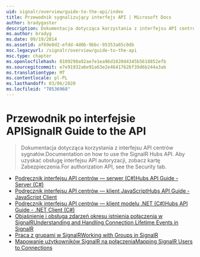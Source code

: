 ```yaml
---
uid: signalr/overview/guide-to-the-api/index
title: Przewodnik sygnalizujący interfejs API | Microsoft Docs
author: bradygaster
description: Dokumentacja dotycząca korzystania z interfejsu API centrów sygnałów. Aby uzyskać obsługę interfejsu API autoryzacji, zobacz kartę Zabezpieczenia.
ms.author: bradyg
ms.date: 09/19/2014
ms.assetid: af69e8d2-efdd-4d0b-9bbc-95353a65c0db
msc.legacyurl: /signalr/overview/guide-to-the-api
msc.type: chapter
ms.openlocfilehash: 0109298a92ae7e1ea96d1020d4345b5618852efb
ms.sourcegitcommit: e7e91932a6e91a63e2e46417626f39d6b244a3ab
ms.translationtype: MT
ms.contentlocale: pl-PL
ms.lasthandoff: 03/06/2020
ms.locfileid: "78536968"
---
```

# <a name="signalr-guide-to-the-api"></a><span data-ttu-id="39bf6-104">Przewodnik po interfejsie API</span><span class="sxs-lookup"><span data-stu-id="39bf6-104">SignalR Guide to the API</span></span>

> <span data-ttu-id="39bf6-105">Dokumentacja dotycząca korzystania z interfejsu API centrów sygnałów.</span><span class="sxs-lookup"><span data-stu-id="39bf6-105">Documentation on how to use the SignalR Hubs API.</span></span> <span data-ttu-id="39bf6-106">Aby uzyskać obsługę interfejsu API autoryzacji, zobacz kartę Zabezpieczenia.</span><span class="sxs-lookup"><span data-stu-id="39bf6-106">For authorization API, see the Security tab.</span></span>

- [<span data-ttu-id="39bf6-107">Podręcznik interfejsu API centrów — serwer (C#)</span><span class="sxs-lookup"><span data-stu-id="39bf6-107">Hubs API Guide - Server (C#)</span></span>](hubs-api-guide-server.md)
- [<span data-ttu-id="39bf6-108">Podręcznik interfejsu API centrów — klient JavaScript</span><span class="sxs-lookup"><span data-stu-id="39bf6-108">Hubs API Guide - JavaScript Client</span></span>](hubs-api-guide-javascript-client.md)
- [<span data-ttu-id="39bf6-109">Podręcznik interfejsu API centrów — klient modelu .NET (C#)</span><span class="sxs-lookup"><span data-stu-id="39bf6-109">Hubs API Guide - .NET Client (C#)</span></span>](hubs-api-guide-net-client.md)
- [<span data-ttu-id="39bf6-110">Objaśnienie i obsługa zdarzeń okresu istnienia połączenia w SignalR</span><span class="sxs-lookup"><span data-stu-id="39bf6-110">Understanding and Handling Connection Lifetime Events in SignalR</span></span>](handling-connection-lifetime-events.md)
- [<span data-ttu-id="39bf6-111">Praca z grupami w SignalR</span><span class="sxs-lookup"><span data-stu-id="39bf6-111">Working with Groups in SignalR</span></span>](working-with-groups.md)
- [<span data-ttu-id="39bf6-112">Mapowanie użytkowników SignalR na połączenia</span><span class="sxs-lookup"><span data-stu-id="39bf6-112">Mapping SignalR Users to Connections</span></span>](mapping-users-to-connections.md)
